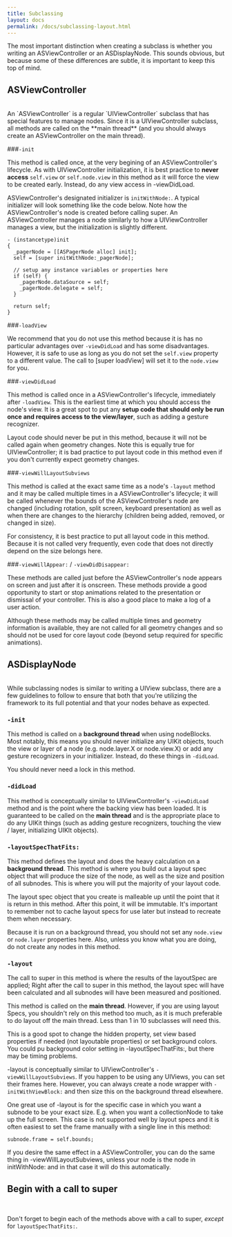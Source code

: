 ```yaml
---
title: Subclassing
layout: docs
permalink: /docs/subclassing-layout.html
---
```

The most important distinction when creating a subclass is whether you writing an ASViewController or an ASDisplayNode. This sounds obvious, but because some of these differences are subtle, it is important to keep this top of mind. 

## ASViewController
<br>
An `ASViewController` is a regular `UIViewController` subclass that has special features to manage nodes. Since it is a UIViewController subclass, all methods are called on the **main thread** (and you should always create an ASViewController on the main thread). 

###`-init` 

This method is called once, at the very begining of an ASViewController's lifecycle. As with UIViewController initialization, it is best practice to **never access** `self.view` or `self.node.view` in this method as it will force the view to be created early. Instead, do any view access in -viewDidLoad. 

ASViewController's designated initializer is `initWithNode:`. A typical initializer will look something like the code below. Note how the ASViewController's node is created before calling super. An ASViewController manages a node similarly to how a UIViewController manages a view, but the initialization is slightly different. 

``` 
- (instancetype)init
{
  _pagerNode = [[ASPagerNode alloc] init];
  self = [super initWithNode:_pagerNode];
  
  // setup any instance variables or properties here
  if (self) {
    _pagerNode.dataSource = self;
    _pagerNode.delegate = self;
  }
  
  return self;
}
```
       
###`-loadView`

We recommend that you do not use this method because it is has no particular advantages over `-viewDidLoad` and has some disadvantages. However, it is safe to use as long as you do not set the `self.view` property to a different value. The call to [super loadView] will set it to the `node.view` for you.

###`-viewDidLoad`  

This method is called once in a ASViewController's lifecycle, immediately after `-loadView`. This is the earliest time at which you should access the node's view. It is a great spot to put any **setup code that should only be run once and requires access to the view/layer**, such as adding a gesture recognizer. 

Layout code should never be put in this method, because it will not be called again when geometry changes. Note this is equally true for UIViewController; it is bad practice to put layout code in this method even if you don't currently expect geometry changes. 

###`-viewWillLayoutSubviews`  

This method is called at the exact same time as a node's `-layout` method and it may be called multiple times in a ASViewController's lifecycle; it will be called whenever the bounds of the ASViewController's node are changed (including rotation, split screen, keyboard presentation) as well as when there are changes to the hierarchy (children being added, removed, or changed in size). 

For consistency, it is best practice to put all layout code in this method. Because it is not called very frequently, even code that does not directly depend on the size belongs here.  

###`-viewWillAppear:` / `-viewDidDisappear:`

These methods are called just before the ASViewController's node appears on screen and just after it is onscreen. These methods provide a good opportunity to start or stop animations related to the presentation or dismissal of your controller. This is also a good place to make a log of a user action. 

Although these methods may be called multiple times and geometry information is available, they are not called for all geometry changes and so should not be used for core layout code (beyond setup required for specific animations). 

## ASDisplayNode
<br>
While subclassing nodes is similar to writing a UIView subclass, there are a few guidelines to follow to ensure that both that you're utilizing the framework to its full potential and that your nodes behave as expected.

### `-init`

This method is called on a **background thread** when using nodeBlocks. Most notably, this means you should never initialize any UIKit objects, touch the view or layer of a node (e.g. node.layer.X or node.view.X) or add any gesture recognizers in your initializer. Instead, do these things in `-didLoad`. 

You should never need a lock in this method. 

### `-didLoad`

This method is conceptually similar to UIViewController's `-viewDidLoad` method and is the point where the backing view has been loaded.  It is guaranteed to be called on the **main thread** and is the appropriate place to do any UIKit things (such as adding gesture recognizers, touching the view / layer, initializing UIKIt objects). 

### `-layoutSpecThatFits:`

This method defines the layout and does the heavy calculation on a **background thread**. This method is where you build out a layout spec object that will produce the size of the node, as well as the size and position of all subnodes.  This is where you will put the majority of your layout code. 

The layout spec object that you create is malleable up until the point that it is return in this method.  After this point, it will be immutable.  It's important to remember not to cache layout specs for use later but instead to recreate them when necessary.

Because it is run on a background thread, you should not set any `node.view` or `node.layer` properties here. Also, unless you know what you are doing, do not create any nodes in this method. 
    

### `-layout`  

The call to super in this method is where the results of the layoutSpec are applied; Right after the call to super in this method, the layout spec will have been calculated and all subnodes will have been measured and positioned. 

This method is called on the **main thread**. However, if you are using layout Specs, you shouldn't rely on this method too much, as it is much preferable to do layout off the main thread. Less than 1 in 10 subclasses will need this.

This is a good spot to change the hidden property, set view based properties if needed (not layoutable properties) or set background colors. You could pu background color setting in -layoutSpecThatFits:, but there may be timing problems. 

-layout is conceptually similar to UIViewController's `-viewWillLayoutSubviews`. If you happen to be using any UIViews, you can set their frames here. However, you can always create a node wrapper with `-initWithViewBlock:` and then size this on the background thread elsewhere. 

One great use of -layout is for the specific case in which you want a subnode to be your exact size. E.g. when you want a collectionNode to take up the full screen. This case is not supported well by layout specs and it is often easiest to set the frame manually with a single line in this method:

```
subnode.frame = self.bounds;
```

If you desire the same effect in a ASViewController, you can do the same thing in -viewWillLayoutSubviews, unless your node is the node in initWithNode: and in that case it will do this automatically.
          
## Begin with a call to super
<br>
            
Don't forget to begin each of the methods above with a call to super, _except_ for `layoutSpecThatFits:`. 

